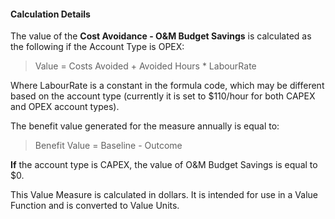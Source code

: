 
#### Calculation Details

The value of the **Cost Avoidance - O&M Budget Savings** is calculated as the following if the Account Type is OPEX:

> Value = Costs Avoided + Avoided Hours * LabourRate

Where LabourRate is a constant in the formula code, which may be different based on the account type (currently it is set to $110/hour for both CAPEX and OPEX account types).

The benefit value generated for the measure annually is equal to:

> Benefit Value = Baseline - Outcome

**If** the account type is CAPEX, the value of O&M Budget Savings is equal to $0.

This Value Measure is calculated in dollars. It is intended for use in a Value Function and is converted to Value Units.


